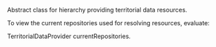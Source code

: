 Abstract class for hierarchy providing territorial data resources.

To view the current repositories used for resolving resources, evaluate:

TerritorialDataProvider currentRepositories.


